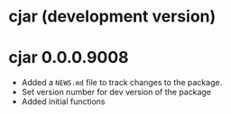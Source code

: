 # cjar (development version)

# cjar 0.0.0.9008

* Added a `NEWS.md` file to track changes to the package.
* Set version number for dev version of the package
* Added initial functions

